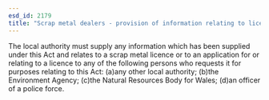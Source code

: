 ```yaml
---
esd_id: 2179
title: "Scrap metal dealers - provision of information relating to licence"
---
```


The local authority must supply any information which has been supplied under this Act and relates to a scrap metal licence or to an application for or relating to a licence to any of the following persons who requests it for purposes relating to this Act:  (a)any other local authority;  (b)the Environment Agency;  (c)the Natural Resources Body for Wales;  (d)an officer of a police force.

